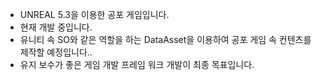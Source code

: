 - UNREAL 5.3을 이용한 공포 게임입니다.
- 현재 개발 중입니다.
- 유니티 속 SO와 같은 역할을 하는 DataAsset을 이용하여 공포 게임 속 컨텐츠를 제작할 예정입니다..
- 유지 보수가 좋은 게임 개발 프레임 워크 개발이 최종 목표입니다.
